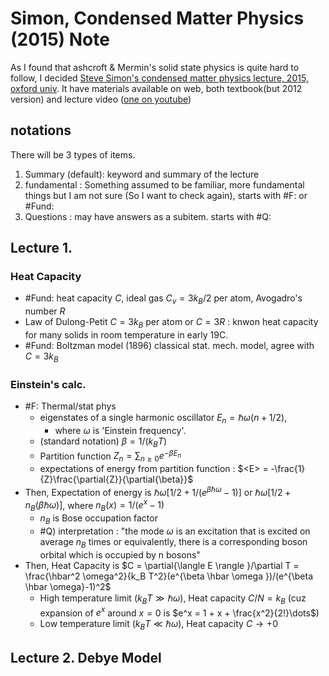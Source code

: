 # Simon, Condensed Matter Physics (2015) Note
As I found that ashcroft & Mermin's solid state physics is quite hard to follow, I decided [Steve Simon's condensed matter physics lecture, 2015, oxford univ](https://www-thphys.physics.ox.ac.uk/people/SteveSimon/condmat2015/condmat.html). It have materials available on web, both textbook(but 2012 version) and lecture video ([one on youtube](https://www.youtube.com/playlist?list=PLd9hKAUC3AZuo7is-aN45pmfDwJHOqKAj))

## notations
There will be 3 types of items.
1. Summary (default): keyword and summary of the lecture
2. fundamental : Something assumed to be familiar, more fundamental things but I am not sure (So I want to check again), starts with #F: or #Fund:
3. Questions : may have answers as a subitem. starts with #Q:

## Lecture 1.
### Heat Capacity
* #Fund: heat capacity $C$, ideal gas $C_v = 3k_B/2$ per atom, Avogadro's number $R$
* Law of Dulong-Petit $C = 3k_B$ per atom or $C = 3R$ : knwon heat capacity for many solids in room temperature in early 19C.
* #Fund: Boltzman model (1896) classical stat. mech. model, agree with $C = 3k_B$

### Einstein's calc.
* #F: Thermal/stat phys
    * eigenstates of a single harmonic oscillator $E_n = \hbar \omega(n+1/2)$, 
        * where $\omega$ is 'Einstein frequency'.
    * (standard notation) $\beta = 1/(k_B T)$
    * Partition function $Z_n = \sum_{n\geq 0}e^{-\beta E_n}$
    * expectations of energy from partition function : $<E> = -\frac{1}{Z}\frac{\partial{Z}}{\partial{\beta}}$  
* Then, Expectation of energy is $\hbar \omega [1/2 + 1/(e^{\beta \hbar \omega}-1)]$ or $\hbar \omega[1/2 + n_B(\beta \hbar \omega)]$, where $n_B(x) = 1/(e^{x}-1)$
    * $n_B$ is Bose occupation factor
    * #Q) interpretation : "the mode $\omega$ is an excitation that is excited on average $n_B$ times or equivalently, there is a corresponding boson orbital which is occupied by n bosons"
* Then, Heat Capacity is $C = \partial{\langle E \rangle }/\partial T = \frac{\hbar^2 \omega^2}{k_B T^2}(e^{\beta \hbar \omega })/(e^{\beta \hbar \omega}-1)^2$
    * High temperature limit ($k_B T \gg \hbar \omega$), Heat capacity $C/N = k_B$ (cuz expansion of $e^x$ around $x=0$ is $e^x = 1 + x + \frac{x^2}{2!}\dots$)
    * Low temperature limit ($k_B T \ll \hbar \omega$), Heat capacity $C\rightarrow +0$

## Lecture 2. Debye Model